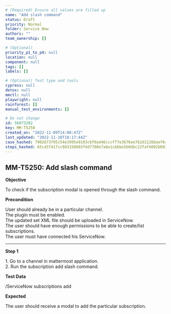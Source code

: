 ```yaml
---
# (Required) Ensure all values are filled up
name: "Add slash command"
status: Draft
priority: Normal
folder: Service Now
authors: ""
team_ownership: []

# (Optional)
priority_p1_to_p4: null
location: null
component: null
tags: []
labels: []

# (Optional) Test type and tools
cypress: null
detox: null
mmctl: null
playwright: null
rainforest: []
manual_test_environments: []

# Do not change
id: 56073202
key: MM-T5250
created_on: "2022-11-09T14:00:47Z"
last_updated: "2022-11-10T18:17:44Z"
case_hashed: 7902673f95c54e3995e9103cbf0ad46cccff7e3676ee762d1128daef64f2b0f2d87f6434a5debabf9695effb6e1b04ac
steps_hashed: 65cd3f417cc983158693f4d7780e7a6e1cbbbe5b0dbc22faf4092b093332acf134b3a2bd7203dd28ea8c28e0b9e15c6a
---
```


<!-- (Auto-generated) Based on frontmatter's "key" and "name" -->

## MM-T5250: Add slash command

**Objective**

To check if the subscription modal is opened through the slash command.

**Precondition**

User should already be in a particular channel.\
The plugin must be enabled.\
The updated set XML file should be uploaded in ServiceNow.\
The user should have enough permissions to be able to create/list subscriptions.\
The user must have connected his ServiceNow.

---

**Step 1**

1\. Go to a channel in mattermost application.\
2\. Run the subscription add slash command.

**Test Data**

/ServiceNow subscriptions add

**Expected**

The user should receive a modal to add the particular subscription.

